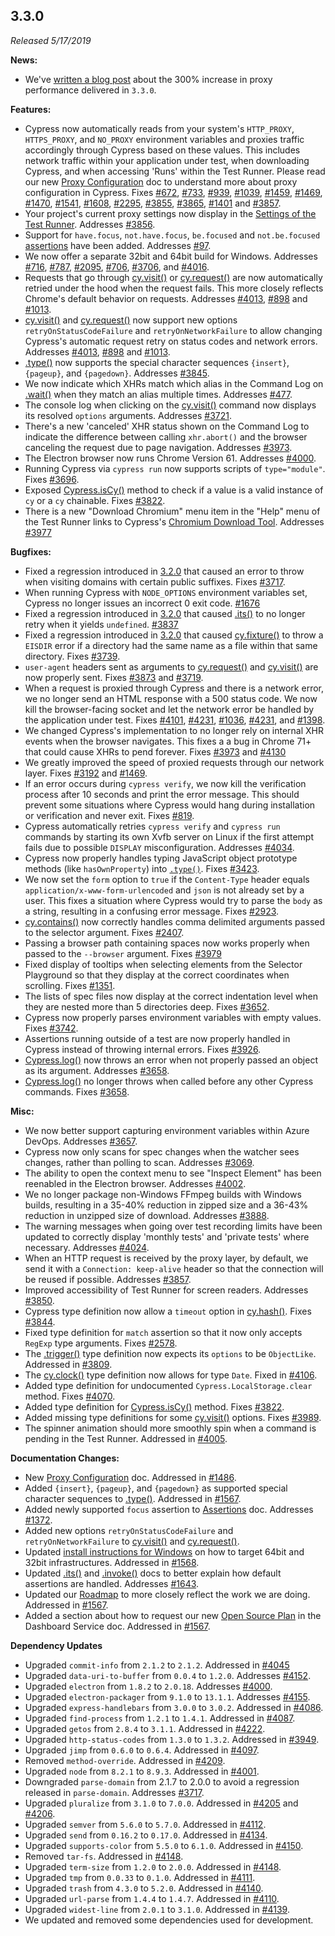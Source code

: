 ## 3.3.0

_Released 5/17/2019_

**News:**

- We've
  [written a blog post](https://www.cypress.io/blog/2019/05/22/how-we-improved-network-speed-by-300-in-cypress-3-3-0/)
  about the 300% increase in proxy performance delivered in `3.3.0`.

**Features:**

- Cypress now automatically reads from your system's `HTTP_PROXY`,
  `HTTPS_PROXY`, and `NO_PROXY` environment variables and proxies traffic
  accordingly through Cypress based on these values. This includes network
  traffic within your application under test, when downloading Cypress, and when
  accessing 'Runs' within the Test Runner. Please read our new
  [Proxy Configuration](/guides/references/proxy-configuration) doc to
  understand more about proxy configuration in Cypress. Fixes
  [#672](https://github.com/cypress-io/cypress/issues/672),
  [#733](https://github.com/cypress-io/cypress/issues/733),
  [#939](https://github.com/cypress-io/cypress/issues/939),
  [#1039](https://github.com/cypress-io/cypress/issues/1039),
  [#1459](https://github.com/cypress-io/cypress/issues/1459),
  [#1469](https://github.com/cypress-io/cypress/issues/1469),
  [#1470](https://github.com/cypress-io/cypress/issues/1470),
  [#1541](https://github.com/cypress-io/cypress/issues/1541),
  [#1608](https://github.com/cypress-io/cypress/issues/1608),
  [#2295](https://github.com/cypress-io/cypress/issues/2295),
  [#3855](https://github.com/cypress-io/cypress/issues/3855),
  [#3865](https://github.com/cypress-io/cypress/issues/3865),
  [#1401](https://github.com/cypress-io/cypress/issues/1401) and
  [#3857](https://github.com/cypress-io/cypress/issues/3857).
- Your project's current proxy settings now display in the
  [Settings of the Test Runner](/guides/references/proxy-configuration#View-proxy-settings-in-Cypress).
  Addresses [#3856](https://github.com/cypress-io/cypress/issues/3856).
- Support for `have.focus`, `not.have.focus`, `be.focused` and `not.be.focused`
  [assertions](/guides/references/assertions) have been added. Addresses
  [#97](https://github.com/cypress-io/cypress/issues/97).
- We now offer a separate 32bit and 64bit build for Windows. Addresses
  [#716](https://github.com/cypress-io/cypress/issues/716),
  [#787](https://github.com/cypress-io/cypress/issues/787),
  [#2095](https://github.com/cypress-io/cypress/issues/2095),
  [#706](https://github.com/cypress-io/cypress/issues/706),
  [#3706](https://github.com/cypress-io/cypress/issues/3706), and
  [#4016](https://github.com/cypress-io/cypress/issues/4016).
- Requests that go through [cy.visit()](/api/commands/visit) or
  [cy.request()](/api/commands/request) are now automatically retried under the
  hood when the request fails. This more closely reflects Chrome's default
  behavior on requests. Addresses
  [#4013](https://github.com/cypress-io/cypress/issues/4013),
  [#898](https://github.com/cypress-io/cypress/issues/898) and
  [#1013](https://github.com/cypress-io/cypress/issues/1013).
- [cy.visit()](/api/commands/visit) and [cy.request()](/api/commands/request)
  now support new options `retryOnStatusCodeFailure` and `retryOnNetworkFailure`
  to allow changing Cypress's automatic request retry on status codes and
  network errors. Addresses
  [#4013](https://github.com/cypress-io/cypress/issues/4013),
  [#898](https://github.com/cypress-io/cypress/issues/898) and
  [#1013](https://github.com/cypress-io/cypress/issues/1013).
- [.type()](/api/commands/type) now supports the special character sequences
  `{insert}`, `{pageup}`, and `{pagedown}`. Addresses
  [#3845](https://github.com/cypress-io/cypress/issues/3845).
- We now indicate which XHRs match which alias in the Command Log on
  [.wait()](/api/commands/wait) when they match an alias multiple times.
  Addresses [#477](https://github.com/cypress-io/cypress/issues/477).
- The console log when clicking on the [cy.visit()](/api/commands/visit) command
  now displays its resolved `options` arguments. Addresses
  [#3721](https://github.com/cypress-io/cypress/issues/3721).
- There's a new 'canceled' XHR status shown on the Command Log to indicate the
  difference between calling `xhr.abort()` and the browser canceling the request
  due to page navigation. Addresses
  [#3973](https://github.com/cypress-io/cypress/issues/3973).
- The Electron browser now runs Chrome Version 61. Addresses
  [#4000](https://github.com/cypress-io/cypress/issues/4000).
- Running Cypress via `cypress run` now supports scripts of `type="module"`.
  Fixes [#3696](https://github.com/cypress-io/cypress/issues/3696).
- Exposed [Cypress.isCy()](/api/cypress-api/iscy) method to check if a value is
  a valid instance of `cy` or a `cy` chainable. Fixes
  [#3822](https://github.com/cypress-io/cypress/issues/3822).
- There is a new "Download Chromium" menu item in the "Help" menu of the Test
  Runner links to Cypress's
  [Chromium Download Tool](https://on.cypress.io/chromium-downloads). Addresses
  [#3977](https://github.com/cypress-io/cypress/issues/3977)

**Bugfixes:**

- Fixed a regression introduced in [3.2.0](/guides/references/changelog#3-2-0)
  that caused an error to throw when visiting domains with certain public
  suffixes. Fixes [#3717](https://github.com/cypress-io/cypress/issues/3717).
- When running Cypress with `NODE_OPTIONS` environment variables set, Cypress no
  longer issues an incorrect 0 exit code.
  [#1676](https://github.com/cypress-io/cypress/issues/1676)
- Fixed a regression introduced in [3.2.0](/guides/references/changelog#3-2-0)
  that caused [.its()](/api/commands/its) to no longer retry when it yields
  `undefined`. [#3837](https://github.com/cypress-io/cypress/issues/3837)
- Fixed a regression introduced in [3.2.0](/guides/references/changelog#3-2-0)
  that caused [cy.fixture()](/api/commands/fixture) to throw a `EISDIR` error if
  a directory had the same name as a file within that same directory. Fixes
  [#3739](https://github.com/cypress-io/cypress/issues/3739).
- `user-agent` headers sent as arguments to
  [cy.request()](/api/commands/request) and [cy.visit()](/api/commands/visit)
  are now properly sent. Fixes
  [#3873](https://github.com/cypress-io/cypress/issues/3873) and
  [#3719](https://github.com/cypress-io/cypress/issues/3719).
- When a request is proxied through Cypress and there is a network error, we no
  longer send an HTML response with a 500 status code. We now kill the
  browser-facing socket and let the network error be handled by the application
  under test. Fixes [#4101](https://github.com/cypress-io/cypress/issues/4101),
  [#4231](https://github.com/cypress-io/cypress/issues/4231),
  [#1036](https://github.com/cypress-io/cypress/issues/1036),
  [#4231](https://github.com/cypress-io/cypress/issues/4231), and
  [#1398](https://github.com/cypress-io/cypress/issues/1398).
- We changed Cypress's implementation to no longer rely on internal XHR events
  when the browser navigates. This fixes a a bug in Chrome 71+ that could cause
  XHRs to pend forever. Fixes
  [#3973](https://github.com/cypress-io/cypress/issues/3973) and
  [#4130](https://github.com/cypress-io/cypress/issues/4130)
- We greatly improved the speed of proxied requests through our network layer.
  Fixes [#3192](https://github.com/cypress-io/cypress/issues/3192) and
  [#1469](https://github.com/cypress-io/cypress/issues/1469).
- If an error occurs during `cypress verify`, we now kill the verification
  process after 10 seconds and print the error message. This should prevent some
  situations where Cypress would hang during installation or verification and
  never exit. Fixes [#819](https://github.com/cypress-io/cypress/issues/819).
- Cypress automatically retries `cypress verify` and `cypress run` commands by
  starting its own Xvfb server on Linux if the first attempt fails due to
  possible `DISPLAY` misconfiguration. Addresses
  [#4034](https://github.com/cypress-io/cypress/issues/4034).
- Cypress now properly handles typing JavaScript object prototype methods (like
  `hasOwnProperty`) into [`.type()`](/api/commands/type). Fixes
  [#3423](https://github.com/cypress-io/cypress/issues/3423).
- We now set the `form` option to `true` if the `Content-Type` header equals
  `application/x-www-form-urlencoded` and `json` is not already set by a user.
  This fixes a situation where Cypress would try to parse the `body` as a
  string, resulting in a confusing error message. Fixes
  [#2923](https://github.com/cypress-io/cypress/issues/2923).
- [cy.contains()](/api/commands/contains) now correctly handles comma delimited
  arguments passed to the selector argument. Fixes
  [#2407](https://github.com/cypress-io/cypress/issues/2407).
- Passing a browser path containing spaces now works properly when passed to the
  `--browser` argument. Fixes
  [#3979](https://github.com/cypress-io/cypress/issues/3979)
- Fixed display of tooltips when selecting elements from the Selector Playground
  so that they display at the correct coordinates when scrolling. Fixes
  [#1351](https://github.com/cypress-io/cypress/issues/1351).
- The lists of spec files now display at the correct indentation level when they
  are nested more than 5 directories deep. Fixes
  [#3652](https://github.com/cypress-io/cypress/issues/3652).
- Cypress now properly parses environment variables with empty values. Fixes
  [#3742](https://github.com/cypress-io/cypress/issues/3742).
- Assertions running outside of a test are now properly handled in Cypress
  instead of throwing internal errors. Fixes
  [#3926](https://github.com/cypress-io/cypress/issues/3926).
- [Cypress.log()](/api/cypress-api/cypress-log) now throws an error when not
  properly passed an object as its argument. Addresses
  [#3658](https://github.com/cypress-io/cypress/issues/3658).
- [Cypress.log()](/api/cypress-api/cypress-log) no longer throws when called
  before any other Cypress commands. Fixes
  [#3658](https://github.com/cypress-io/cypress/issues/3658).

**Misc:**

- We now better support capturing environment variables within Azure DevOps.
  Addresses [#3657](https://github.com/cypress-io/cypress/issues/3657).
- Cypress now only scans for spec changes when the watcher sees changes, rather
  than polling to scan. Addresses
  [#3069](https://github.com/cypress-io/cypress/issues/3069).
- The ability to open the context menu to see "Inspect Element" has been
  reenabled in the Electron browser. Addresses
  [#4002](https://github.com/cypress-io/cypress/issues/4002).
- We no longer package non-Windows FFmpeg builds with Windows builds, resulting
  in a 35-40% reduction in zipped size and a 36-43% reduction in unzipped size
  of download. Addresses
  [#3888](https://github.com/cypress-io/cypress/issues/3888).
- The warning messages when going over test recording limits have been updated
  to correctly display 'monthly tests' and 'private tests' where necessary.
  Addresses [#4024](https://github.com/cypress-io/cypress/issues/4024).
- When an HTTP request is received by the proxy layer, by default, we send it
  with a `Connection: keep-alive` header so that the connection will be reused
  if possible. Addresses
  [#3857](https://github.com/cypress-io/cypress/issues/3857).
- Improved accessibility of Test Runner for screen readers. Addresses
  [#3850](https://github.com/cypress-io/cypress/issues/3850).
- Cypress type definition now allow a `timeout` option in
  [cy.hash()](/api/commands/hash). Fixes
  [#3844](https://github.com/cypress-io/cypress/issues/3844).
- Fixed type definition for `match` assertion so that it now only accepts
  `RegExp` type arguments. Fixes
  [#2578](https://github.com/cypress-io/cypress/issues/2578).
- The [.trigger()](/api/commands/trigger) type definition now expects its
  `options` to be `ObjectLike`. Addressed in
  [#3809](https://github.com/cypress-io/cypress/pull/3809).
- The [cy.clock()](/api/commands/clock) type definition now allows for type
  `Date`. Fixed in [#4106](https://github.com/cypress-io/cypress/pull/4106).
- Added type definition for undocumented `Cypress.LocalStorage.clear` method.
  Fixes [#4070](https://github.com/cypress-io/cypress/issues/4070).
- Added type definition for [Cypress.isCy()](/api/cypress-api/iscy) method.
  Fixes [#3822](https://github.com/cypress-io/cypress/issues/3822).
- Added missing type definitions for some [cy.visit()](/api/commands/visit)
  options. Fixes [#3989](https://github.com/cypress-io/cypress/issues/3989).
- The spinner animation should more smoothly spin when a command is pending in
  the Test Runner. Addressed in
  [#4005](https://github.com/cypress-io/cypress/pull/4005).

**Documentation Changes:**

- New [Proxy Configuration](/guides/references/proxy-configuration) doc.
  Addressed in
  [#1486](https://github.com/cypress-io/cypress-documentation/pull/1486).
- Added `{insert}`, `{pageup}`, and `{pagedown}` as supported special character
  sequences to [.type()](/api/commands/type#Arguments). Addressed in
  [#1567](https://github.com/cypress-io/cypress-documentation/pull/1567).
- Added newly supported `focus` assertion to
  [Assertions](/guides/references/assertions) doc. Addresses
  [#1372](https://github.com/cypress-io/cypress-documentation/pull/1372).
- Added new options `retryOnStatusCodeFailure` and `retryOnNetworkFailure` to
  [cy.visit()](/api/commands/visit) and [cy.request()](/api/commands/request).
- Updated
  [install instructions for Windows](/guides/getting-started/installing-cypress#Download-URLs)
  on how to target 64bit and 32bit infrastructures. Addressed in
  [#1568](https://github.com/cypress-io/cypress-documentation/issues/1568).
- Updated [.its()](/api/commands/its) and [.invoke()](/api/commands/invoke) docs
  to better explain how default assertions are handled. Addresses
  [#1643](https://github.com/cypress-io/cypress-documentation/issues/1643).
- Updated our [Roadmap](/guides/references/roadmap) to more closely reflect the
  work we are doing. Addressed in
  [#1567](https://github.com/cypress-io/cypress-documentation/pull/1639).
- Added a section about how to request our new
  [Open Source Plan](/guides/dashboard/organizations#Open-Source-Plan) in the
  Dashboard Service doc. Addressed in
  [#1567](https://github.com/cypress-io/cypress-documentation/pull/1584).

**Dependency Updates**

- Upgraded `commit-info` from `2.1.2` to `2.1.2`. Addressed in
  [#4045](https://github.com/cypress-io/cypress/pull/4045)
- Upgraded `data-uri-to-buffer` from `0.0.4` to `1.2.0`. Addresses
  [#4152](https://github.com/cypress-io/cypress/issues/4152).
- Upgraded `electron` from `1.8.2` to `2.0.18`. Addresses
  [#4000](https://github.com/cypress-io/cypress/issues/4000).
- Upgraded `electron-packager` from `9.1.0` to `13.1.1`. Addresses
  [#4155](https://github.com/cypress-io/cypress/issues/4155).
- Upgraded `express-handlebars` from `3.0.0` to `3.0.2`. Addressed in
  [#4086](https://github.com/cypress-io/cypress/pull/4086).
- Upgraded `find-process` from `1.2.1` to `1.4.1`. Addressed in
  [#4087](https://github.com/cypress-io/cypress/pull/4087).
- Upgraded `getos` from `2.8.4` to `3.1.1`. Addressed in
  [#4222](https://github.com/cypress-io/cypress/pull/4222).
- Upgraded `http-status-codes` from `1.3.0` to `1.3.2`. Addressed in
  [#3949](https://github.com/cypress-io/cypress/pull/3949).
- Upgraded `jimp` from `0.6.0` to `0.6.4`. Addressed in
  [#4097](https://github.com/cypress-io/cypress/pull/4097).
- Removed `method-override`. Addressed in
  [#4209](https://github.com/cypress-io/cypress/pull/4209).
- Upgraded `node` from `8.2.1` to `8.9.3`. Addressed in
  [#4001](https://github.com/cypress-io/cypress/pull/4001).
- Downgraded `parse-domain` from 2.1.7 to 2.0.0 to avoid a regression released
  in `parse-domain`. Addresses
  [#3717](https://github.com/cypress-io/cypress/issues/3717).
- Upgraded `pluralize` from `3.1.0` to `7.0.0`. Addressed in
  [#4205](https://github.com/cypress-io/cypress/pull/4205) and
  [#4206](https://github.com/cypress-io/cypress/pull/4206).
- Upgraded `semver` from `5.6.0` to `5.7.0`. Addressed in
  [#4112](https://github.com/cypress-io/cypress/pull/4112).
- Upgraded `send` from `0.16.2` to `0.17.0`. Addressed in
  [#4134](https://github.com/cypress-io/cypress/pull/4134).
- Upgraded `supports-color` from `5.5.0` to `6.1.0`. Addressed in
  [#4150](https://github.com/cypress-io/cypress/pull/4150).
- Removed `tar-fs`. Addressed in
  [#4148](https://github.com/cypress-io/cypress/pull/4148).
- Upgraded `term-size` from `1.2.0` to `2.0.0`. Addressed in
  [#4148](https://github.com/cypress-io/cypress/pull/4148).
- Upgraded `tmp` from `0.0.33` to `0.1.0`. Addressed in
  [#4111](https://github.com/cypress-io/cypress/pull/4111).
- Upgraded `trash` from `4.3.0` to `5.2.0`. Addressed in
  [#4140](https://github.com/cypress-io/cypress/pull/4140).
- Upgraded `url-parse` from `1.4.4` to `1.4.7`. Addressed in
  [#4110](https://github.com/cypress-io/cypress/pull/4110).
- Upgraded `widest-line` from `2.0.1` to `3.1.0`. Addressed in
  [#4139](https://github.com/cypress-io/cypress/pull/4139).
- We updated and removed some dependencies used for development.
